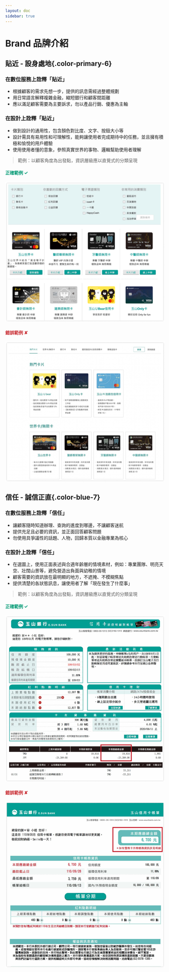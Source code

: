 ```yaml
---
layout: doc
sidebar: true
---
```

# Brand 品牌介紹
## 貼近 - 設身處地{.color-primary-6}
### 在<span class="color-blue-6">數位服務</span>上詮釋「貼近」
- 根據顧客的需求先想一步，提供的訊息需經過整體規劃
- 用日常語言解釋複雜金融，縮短銀行和顧客間距離
- 應以滿足顧客需要為主要訴求，勿以產品行銷、優惠為主軸

### 在<span class="color-primary-5">設計</span>上詮釋「貼近」
- 做到設計的通用性，包含顏色對比度、文字、按鈕大小等
- 設計需具有易用性和可理解性，能夠讓使用者完成期待中的任務，並且擁有積極和愉悅的用戶體驗
- 使用使用者懂的意象，參照真實世界的事物、邏輯幫助使用者理解

> 範例：以顧客角度為出發點，資訊層級應以直覺式的分類呈現
<div class="container mx-auto my-8 px-4">
  <div class="row">
    <div class="col-sm-12 col-lg-6">
        <h4 style="color: #009973;">正確範例︎ ✓</h4>
        <img src="./img/brand-01.png" alt="">
    </div>
    <div class="col-sm-12 col-lg-6">
        <h4 style="color: #C92E34;">錯誤範例 ︎✘</h4>
        <img src="./img/brand-02.png" alt="">
    </div>
  </div>
</div>

## 信任 - 誠信正直{.color-blue-7}
### 在<span class="color-blue-6">數位服務</span>上詮釋「信任」
- 讓顧客隨時知道辦理、查詢的進度到哪邊，不讓顧客迷航
- 提供充足且必要的資訊，並正面回答顧客問題
- 勿使用具爭議性的話題、人物，回歸本質以金融專業為核心

### 在<span class="color-primary-5">設計</span>上詮釋「信任」
- 在選圖上，使用正面表述與合適年齡層的情境素材，例如：專業團隊、明亮天空、壯闊山景等，避免營造出負面與幼稚的情境
- 顧客需要的資訊放在最明顯的地方，不遮掩、不模糊焦點
- 提供清楚的各狀態訊息，讓使用者了解「現在發生了什麼事」

> 範例：以顧客角度為出發點，資訊層級應以直覺式的分類呈現
<div class="container mx-auto my-8 px-4">
  <div class="row">
    <div class="col-sm-12 col-lg-6">
        <h4 style="color: #009973;">正確範例︎ ✓</h4>
        <img src="./img/brand-03.png" alt="">
    </div>
    <div class="col-sm-12 col-lg-6">
        <h4 style="color: #C92E34;">錯誤範例 ︎✘</h4>
        <img src="./img/brand-04.png" alt="">
    </div>
  </div>
</div>

<script setup>
import PricingTable from "../components/PricingTable.vue";
</script>